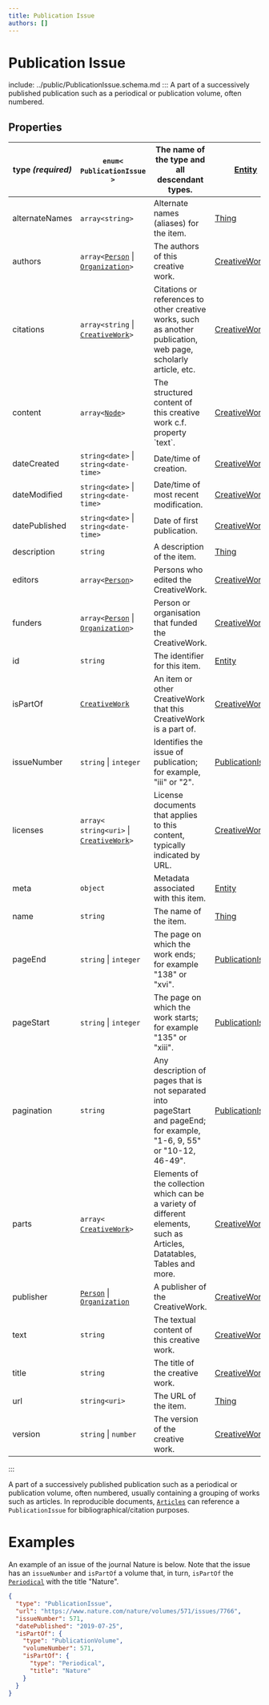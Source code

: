```yaml
---
title: Publication Issue
authors: []
---
```


# Publication Issue

include: ../public/PublicationIssue.schema.md
:::
A part of a successively published publication such as a periodical or publication volume, often numbered.

## Properties

| **type _(required)_** | `enum<`​`PublicationIssue`​`>`                                                  | The name of the type and all descendant types.                                                                          | [Entity](./Entity.html)                     |
| --------------------- | ------------------------------------------------------------------------------- | ----------------------------------------------------------------------------------------------------------------------- | ------------------------------------------- |
| alternateNames        | `array<`​`string`​`>`                                                           | Alternate names (aliases) for the item.                                                                                 | [Thing](./Thing.html)                       |
| authors               | `array<`​[`Person`](./Person.html) \| [`Organization`](./Organization.html)​`>` | The authors of this creative work.                                                                                      | [CreativeWork](./CreativeWork.html)         |
| citations             | `array<`​`string` \| [`CreativeWork`](./CreativeWork.html)​`>`                  | Citations or references to other creative works, such as another publication, web page, scholarly article, etc.         | [CreativeWork](./CreativeWork.html)         |
| content               | `array<`​[`Node`](./Node.html)​`>`                                              | The structured content of this creative work c.f. property \`text\`.                                                    | [CreativeWork](./CreativeWork.html)         |
| dateCreated           | `string<date>` \| `string<date-time>`                                           | Date/time of creation.                                                                                                  | [CreativeWork](./CreativeWork.html)         |
| dateModified          | `string<date>` \| `string<date-time>`                                           | Date/time of most recent modification.                                                                                  | [CreativeWork](./CreativeWork.html)         |
| datePublished         | `string<date>` \| `string<date-time>`                                           | Date of first publication.                                                                                              | [CreativeWork](./CreativeWork.html)         |
| description           | `string`                                                                        | A description of the item.                                                                                              | [Thing](./Thing.html)                       |
| editors               | `array<`​[`Person`](./Person.html)​`>`                                          | Persons who edited the CreativeWork.                                                                                    | [CreativeWork](./CreativeWork.html)         |
| funders               | `array<`​[`Person`](./Person.html) \| [`Organization`](./Organization.html)​`>` | Person or organisation that funded the CreativeWork.                                                                    | [CreativeWork](./CreativeWork.html)         |
| id                    | `string`                                                                        | The identifier for this item.                                                                                           | [Entity](./Entity.html)                     |
| isPartOf              | [`CreativeWork`](./CreativeWork.html)                                           | An item or other CreativeWork that this CreativeWork is a part of.                                                      | [CreativeWork](./CreativeWork.html)         |
| issueNumber           | `string` \| `integer`                                                           | Identifies the issue of publication; for example, "iii" or "2".                                                         | [PublicationIssue](./PublicationIssue.html) |
| licenses              | `array<`​`string<uri>` \| [`CreativeWork`](./CreativeWork.html)​`>`             | License documents that applies to this content, typically indicated by URL.                                             | [CreativeWork](./CreativeWork.html)         |
| meta                  | `object`                                                                        | Metadata associated with this item.                                                                                     | [Entity](./Entity.html)                     |
| name                  | `string`                                                                        | The name of the item.                                                                                                   | [Thing](./Thing.html)                       |
| pageEnd               | `string` \| `integer`                                                           | The page on which the work ends; for example "138" or "xvi".                                                            | [PublicationIssue](./PublicationIssue.html) |
| pageStart             | `string` \| `integer`                                                           | The page on which the work starts; for example "135" or "xiii".                                                         | [PublicationIssue](./PublicationIssue.html) |
| pagination            | `string`                                                                        | Any description of pages that is not separated into pageStart and pageEnd; for example, "1-6, 9, 55" or "10-12, 46-49". | [PublicationIssue](./PublicationIssue.html) |
| parts                 | `array<`​[`CreativeWork`](./CreativeWork.html)​`>`                              | Elements of the collection which can be a variety of different elements, such as Articles, Datatables, Tables and more. | [CreativeWork](./CreativeWork.html)         |
| publisher             | [`Person`](./Person.html) \| [`Organization`](./Organization.html)              | A publisher of the CreativeWork.                                                                                        | [CreativeWork](./CreativeWork.html)         |
| text                  | `string`                                                                        | The textual content of this creative work.                                                                              | [CreativeWork](./CreativeWork.html)         |
| title                 | `string`                                                                        | The title of the creative work.                                                                                         | [CreativeWork](./CreativeWork.html)         |
| url                   | `string<uri>`                                                                   | The URL of the item.                                                                                                    | [Thing](./Thing.html)                       |
| version               | `string` \| `number`                                                            | The version of the creative work.                                                                                       | [CreativeWork](./CreativeWork.html)         |

:::

A part of a successively published publication such as a periodical or publication volume, often numbered, usually
containing a grouping of works such as articles. In reproducible documents, [`Articles`](./Article.html) can reference
a `PublicationIssue` for bibliographical/citation purposes.

# Examples

An example of an issue of the journal Nature is below. Note that the issue has an `issueNumber` and `isPartOf` a volume
that, in turn, `isPartOf` the [`Periodical`](./Periodical.html) with the title "Nature".

```json validate
{
  "type": "PublicationIssue",
  "url": "https://www.nature.com/nature/volumes/571/issues/7766",
  "issueNumber": 571,
  "datePublished": "2019-07-25",
  "isPartOf": {
    "type": "PublicationVolume",
    "volumeNumber": 571,
    "isPartOf": {
      "type": "Periodical",
      "title": "Nature"
    }
  }
}
```
